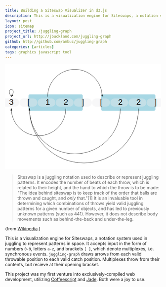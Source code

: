 ```yaml
---
title: Building a Siteswap Visualizer in d3.js
description: This is a visualization engine for Siteswaps, a notation system used in juggling to represent patterns in space. 
layout: post
icon: sitemap
project_title: /juggling-graph
project_url: http://jbuckland.com/juggling-graph
github: http://github.com/ambuc/juggling-graph
categories: [articles]
tags: graphics javascript tool
---
```


[<img src="https://github.com/ambuc/juggling-graph/raw/gh-pages/example.png">](/juggling-graph/)

> Siteswap is a juggling notation used to describe or represent juggling patterns. It encodes the number of beats of each throw, which is related to their height, and the hand to which the throw is to be made: "The idea behind siteswap is to keep track of the order that balls are thrown and caught, and _only_ that."[1] It is an invaluable tool in determining which combinations of throws yield valid juggling patterns for a given number of objects, and has led to previously unknown patterns (such as 441). However, it does not describe body movements such as behind-the-back and under-the-leg.  

(from [Wikipedia](https://en.wikipedia.org/wiki/Siteswap).)

This is a visualization engine for Siteswaps, a notation system used in juggling to represent patterns in space. It accepts input in the form of numbers `0-9`, letters `a-z`, and brackets `[ ]`, which denote multiplexes, i.e. synchronous events. `juggling-graph` draws arrows from each valid throwable position to each valid catch position. Multiplexes throw from their contents, but recieve at their opening bracket.

This project was my first venture into exclusively-compiled web development, utilizing [Coffeescript](http://coffeescript.org) and [Jade](http://jade-lang.com/). Both were a joy to use.


